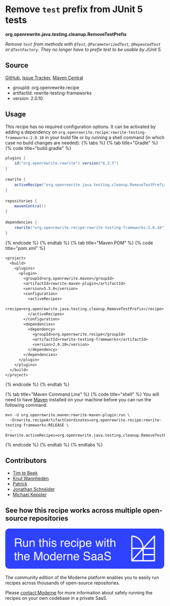 # Remove `test` prefix from JUnit 5 tests

**org.openrewrite.java.testing.cleanup.RemoveTestPrefix**

_Remove `test` from methods with `@Test`, `@ParameterizedTest`, `@RepeatedTest` or `@TestFactory`. They no longer have to prefix test to be usable by JUnit 5._

## Source

[GitHub](https://github.com/openrewrite/rewrite-testing-frameworks/blob/main/src/main/java/org/openrewrite/java/testing/cleanup/RemoveTestPrefix.java), [Issue Tracker](https://github.com/openrewrite/rewrite-testing-frameworks/issues), [Maven Central](https://central.sonatype.com/artifact/org.openrewrite.recipe/rewrite-testing-frameworks/2.0.10/jar)

* groupId: org.openrewrite.recipe
* artifactId: rewrite-testing-frameworks
* version: 2.0.10


## Usage

This recipe has no required configuration options. It can be activated by adding a dependency on `org.openrewrite.recipe:rewrite-testing-frameworks:2.0.10` in your build file or by running a shell command (in which case no build changes are needed): 
{% tabs %}
{% tab title="Gradle" %}
{% code title="build.gradle" %}
```groovy
plugins {
    id("org.openrewrite.rewrite") version("6.3.5")
}

rewrite {
    activeRecipe("org.openrewrite.java.testing.cleanup.RemoveTestPrefix")
}

repositories {
    mavenCentral()
}

dependencies {
    rewrite("org.openrewrite.recipe:rewrite-testing-frameworks:2.0.10")
}
```
{% endcode %}
{% endtab %}
{% tab title="Maven POM" %}
{% code title="pom.xml" %}
```markup
<project>
  <build>
    <plugins>
      <plugin>
        <groupId>org.openrewrite.maven</groupId>
        <artifactId>rewrite-maven-plugin</artifactId>
        <version>5.5.0</version>
        <configuration>
          <activeRecipes>
            <recipe>org.openrewrite.java.testing.cleanup.RemoveTestPrefix</recipe>
          </activeRecipes>
        </configuration>
        <dependencies>
          <dependency>
            <groupId>org.openrewrite.recipe</groupId>
            <artifactId>rewrite-testing-frameworks</artifactId>
            <version>2.0.10</version>
          </dependency>
        </dependencies>
      </plugin>
    </plugins>
  </build>
</project>
```
{% endcode %}
{% endtab %}

{% tab title="Maven Command Line" %}
{% code title="shell" %}
You will need to have [Maven](https://maven.apache.org/download.cgi) installed on your machine before you can run the following command.

```shell
mvn -U org.openrewrite.maven:rewrite-maven-plugin:run \
  -Drewrite.recipeArtifactCoordinates=org.openrewrite.recipe:rewrite-testing-frameworks:RELEASE \
  -Drewrite.activeRecipes=org.openrewrite.java.testing.cleanup.RemoveTestPrefix
```
{% endcode %}
{% endtab %}
{% endtabs %}

## Contributors
* [Tim te Beek](mailto:tim.te.beek@jdriven.com)
* [Knut Wannheden](mailto:knut@moderne.io)
* [Patrick](mailto:patway99@gmail.com)
* [Jonathan Schnéider](mailto:jkschneider@gmail.com)
* [Michael Keppler](mailto:bananeweizen@gmx.de)


## See how this recipe works across multiple open-source repositories

[![Moderne Link Image](/.gitbook/assets/ModerneRecipeButton.png)](https://app.moderne.io/recipes/org.openrewrite.java.testing.cleanup.RemoveTestPrefix)

The community edition of the Moderne platform enables you to easily run recipes across thousands of open-source repositories.

Please [contact Moderne](https://moderne.io/product) for more information about safely running the recipes on your own codebase in a private SaaS.
